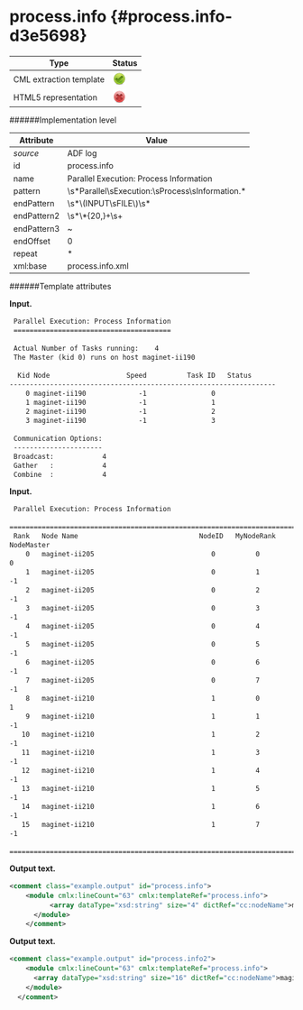 # process.info {#process.info-d3e5698}


| Type                                                                                                                                                | Status                                                                                                                                              |
|----|----|
| CML extraction template                                                                                                                             | ![](/imgs/Total.png)                                                                                                                                |
| HTML5 representation                                                                                                                                | ![](/imgs/None.png)                                                                                                                                 |

######Implementation level

| Attribute                                                                                                                                           | Value                                                                                                                                               |
|----|----|
| *source*                                                                                                                                            | ADF log                                                                                                                                             |
| id                                                                                                                                                  | process.info                                                                                                                                        |
| name                                                                                                                                                | Parallel Execution: Process Information                                                                                                             |
| pattern                                                                                                                                             | \\s\*Parallel\\sExecution:\\sProcess\\sInformation.\*                                                                                               |
| endPattern                                                                                                                                          | \\s\*\\(INPUT\\sFILE\\)\\s\*                                                                                                                        |
| endPattern2                                                                                                                                         | \\s\*\\\*{20,}+\\s+                                                                                                                                 |
| endPattern3                                                                                                                                         | \~                                                                                                                                                  |
| endOffset                                                                                                                                           | 0                                                                                                                                                   |
| repeat                                                                                                                                              | \*                                                                                                                                                  |
| xml:base                                                                                                                                            | process.info.xml                                                                                                                                    |

######Template attributes

**Input.**

     Parallel Execution: Process Information
     =======================================

     Actual Number of Tasks running:    4
     The Master (kid 0) runs on host maginet-ii190

      Kid Node                   Speed          Task ID   Status
    ------------------------------------------------------------------
        0 maginet-ii190             -1                0
        1 maginet-ii190             -1                1
        2 maginet-ii190             -1                2
        3 maginet-ii190             -1                3
     
     Communication Options:
     ----------------------
     Broadcast:            4
     Gather   :            4
     Combine  :            4    
        

**Input.**

     Parallel Execution: Process Information
     ==============================================================================
     Rank   Node Name                              NodeID   MyNodeRank  NodeMaster
        0   maginet-ii205                             0          0          0
        1   maginet-ii205                             0          1         -1
        2   maginet-ii205                             0          2         -1
        3   maginet-ii205                             0          3         -1
        4   maginet-ii205                             0          4         -1
        5   maginet-ii205                             0          5         -1
        6   maginet-ii205                             0          6         -1
        7   maginet-ii205                             0          7         -1
        8   maginet-ii210                             1          0          1
        9   maginet-ii210                             1          1         -1
       10   maginet-ii210                             1          2         -1
       11   maginet-ii210                             1          3         -1
       12   maginet-ii210                             1          4         -1
       13   maginet-ii210                             1          5         -1
       14   maginet-ii210                             1          6         -1
       15   maginet-ii210                             1          7         -1
     ==============================================================================
        

**Output text.**

```xml
<comment class="example.output" id="process.info">      
    <module cmlx:lineCount="63" cmlx:templateRef="process.info"> 
          <array dataType="xsd:string" size="4" dictRef="cc:nodeName">maginet-ii190 maginet-ii190 maginet-ii190 maginet-ii190</array> 
      </module>        
    </comment>
```

**Output text.**

```xml
<comment class="example.output" id="process.info2">     
    <module cmlx:lineCount="63" cmlx:templateRef="process.info"> 
      <array dataType="xsd:string" size="16" dictRef="cc:nodeName">maginet-ii205 maginet-ii205 maginet-ii205 maginet-ii205 maginet-ii205 maginet-ii205 maginet-ii205 maginet-ii205 maginet-ii210 maginet-ii210 maginet-ii210 maginet-ii210 maginet-ii210 maginet-ii210 maginet-ii210 maginet-ii210</array> 
    </module>      
  </comment>
```

